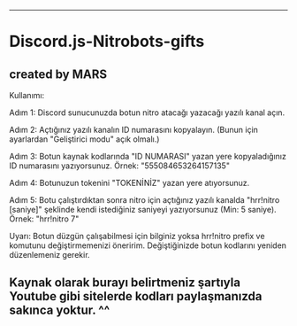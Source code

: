 -----------------------------
# Discord.js-Nitrobots-gifts
created by MARS
-----------------------------
Kullanımı:

Adım 1: Discord sunucunuzda botun nitro atacağı yazacağı yazılı kanal açın.

Adım 2: Açtığınız yazılı kanalın ID numarasını kopyalayın. (Bunun için ayarlardan "Geliştirici modu" açık olmalı.)

Adım 3: Botun kaynak kodlarında "ID NUMARASI" yazan yere kopyaladığınız ID numarasını yazıyorsunuz. Örnek: "555084653264157135"

Adım 4: Botunuzun tokenini "TOKENİNİZ" yazan yere atıyorsunuz.

Adım 5: Botu çalıştırdıktan sonra nitro için açtığınız yazılı kanalda "hrr!nitro [saniye]" şeklinde kendi istediğiniz saniyeyi yazıyorsunuz (Min: 5 saniye). Örnek: "hrr!nitro 7"

Uyarı: Botun düzgün çalışabilmesi için bilginiz yoksa hrr!nitro prefix ve komutunu değiştirmemenizi öneririm. Değiştiğinizde botun kodlarını yeniden düzenlemeniz gerekir.

Kaynak olarak burayı belirtmeniz şartıyla Youtube gibi sitelerde kodları paylaşmanızda sakınca yoktur. ^^
----------------------------------------------------------------------------------------------------------------------------------------------------------------
